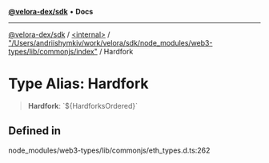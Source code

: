 [**@velora-dex/sdk**](../../../../README.md) • **Docs**

***

[@velora-dex/sdk](../../../../globals.md) / [\<internal\>](../../../README.md) / ["/Users/andriishymkiv/work/velora/sdk/node\_modules/web3-types/lib/commonjs/index"](../README.md) / Hardfork

# Type Alias: Hardfork

> **Hardfork**: \`$\{HardforksOrdered\}\`

## Defined in

node\_modules/web3-types/lib/commonjs/eth\_types.d.ts:262
